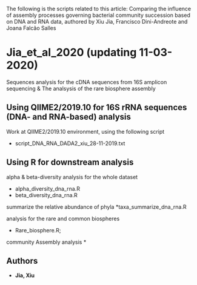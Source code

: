 
The following is the scripts related to this article: Comparing the influence of assembly processes governing bacterial community succession based on DNA and RNA data, authored by Xiu Jia, Francisco Dini-Andreote and Joana Falcão Salles
# Jia_et_al_2020 (updating 11-03-2020)
Sequences analysis for the cDNA sequences from 16S amplicon sequencing &
The analsysis of the rare biosphere assembly

## Using QIIME2/2019.10 for 16S rRNA sequences (DNA- and RNA-based) analysis
Work at QIIME2/2019.10 environment, using the following script
* script_DNA_RNA_DADA2_xiu_28-11-2019.txt
	 
## Using R for downstream analysis 

alpha & beta-diversity analysis for the whole dataset
* alpha_diversity_dna_rna.R
* beta_diversity_dna_rna.R

summarize the relative abundance of phyla
*taxa_summarize_dna_rna.R

analysis for the rare and common biospheres
* Rare_biosphere.R; 

community Assembly analysis
* 

## Authors
* **Jia, Xiu** 
